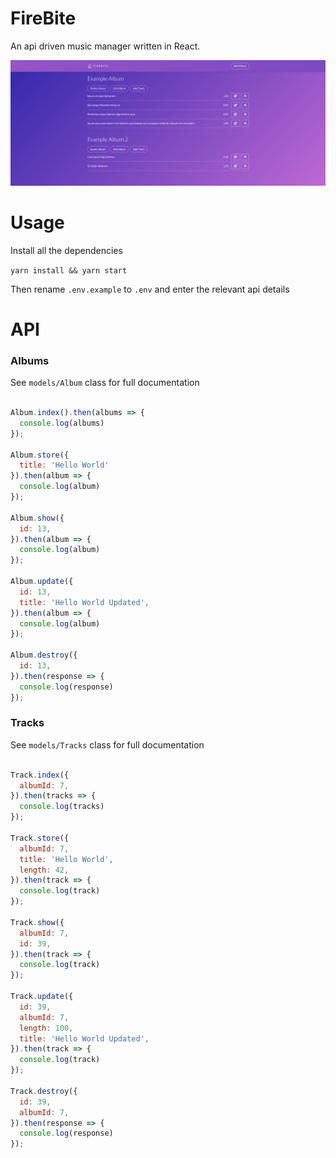 # FireBite

An api driven music manager written in React.

![App Image](screenshot.png)

# Usage 

Install all the dependencies 

`yarn install && yarn start`

Then rename `.env.example` to `.env` and enter the relevant api details

# API

### Albums

See `models/Album` class for full documentation

```javascript

Album.index().then(albums => {
  console.log(albums)
});

Album.store({
  title: 'Hello World'
}).then(album => {
  console.log(album)
});

Album.show({
  id: 13,
}).then(album => {
  console.log(album)
});

Album.update({
  id: 13,
  title: 'Hello World Updated',
}).then(album => {
  console.log(album)
});

Album.destroy({  
  id: 13,
}).then(response => {
  console.log(response)
});
```

### Tracks

See `models/Tracks` class for full documentation

```javascript

Track.index({ 
  albumId: 7,
}).then(tracks => {
  console.log(tracks)
});

Track.store({
  albumId: 7,   
  title: 'Hello World',
  length: 42,
}).then(track => {
  console.log(track)
});

Track.show({
  albumId: 7,
  id: 39,
}).then(track => {
  console.log(track)
});

Track.update({
  id: 39,
  albumId: 7,
  length: 100,
  title: 'Hello World Updated',
}).then(track => {
  console.log(track)
});

Track.destroy({ 
  id: 39,
  albumId: 7, 
}).then(response => {
  console.log(response)
});
```